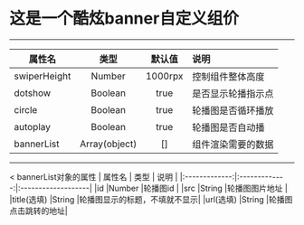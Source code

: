 # 这是一个酷炫banner自定义组价
***
| 属性名        | 类型          | 默认值  |说明                                     |
| ------------- |:-------------:|:-------:|:--------------------------------------- |
| swiperHeight  | Number        | 1000rpx |控制组件整体高度                         |
| dotshow       | Boolean       |   true  |是否显示轮播指示点                       |
| circle        | Boolean       |   true  |轮播图是否循环播放                       |
| autoplay      | Boolean       |   true  |轮播图是否自动播                         |
| bannerList    | Array(object) |   []    |组件渲染需要的数据                       |

***
< bannerList对象的属性
| 属性名        | 类型          | 说明               |
|:-------------:|:-------------:|:-------------------|
|id             |Number         |轮播图id            |
|src            |String         |轮播图图片地址      |
|title(选填)    |String         |轮播图显示的标题，不填就不显示|
|url(选填)      |String         |轮播图点击跳转的地址|